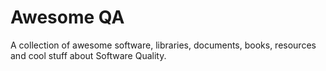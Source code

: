 # Awesome QA

A collection of awesome software, libraries, documents, books, resources and cool stuff about Software Quality.
